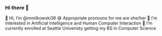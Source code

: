 ### Hi there 👋

👋 Hi, I’m @mmilkowski36
😄 Appropriate pronouns for me are she/her
👀 I’m interested in Artificial Intelligence and Human Computer Interaction
🌱 I’m currently enrolled at Seattle Univeristy getting my BS in Computer Science

<!--
**mmilkowski36/mmilkowski36** is a ✨ _special_ ✨ repository because its `README.md` (this file) appears on your GitHub profile.

Here are some ideas to get you started:

- 🔭 I’m currently working on ...
- 🌱 I’m currently learning ...
- 👯 I’m looking to collaborate on ...
- 🤔 I’m looking for help with ...
- 💬 Ask me about ...
- 📫 How to reach me: ...
- 😄 Pronouns: ...
- ⚡ Fun fact: ...
-->
